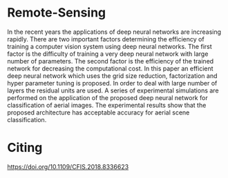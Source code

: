 # Remote-Sensing

In the recent years the applications of deep neural networks are increasing rapidly. There are two important factors determining the efficiency of training a computer vision system using deep neural networks. The first factor is the difficulty of training a very deep neural network with large number of parameters. The second factor is the efficiency of the trained network for decreasing the computational cost. In this paper an efficient deep neural network which uses the grid size reduction, factorization and hyper parameter tuning is proposed. In order to deal with large number of layers the residual units are used. A series of experimental simulations are performed on the application of the proposed deep neural network for classification of aerial images. The experimental results show that the proposed architecture has acceptable accuracy for aerial scene classification.

# Citing
https://doi.org/10.1109/CFIS.2018.8336623

